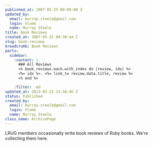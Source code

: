 ```yaml
--- 
published_at: 2007-05-25 00:00:00 Z
updated_by: 
  email: murray.steele@gmail.com
  login: hlame
  name: Murray Steele
title: Book Reviews
created_at: 2007-05-25 09:30:44 Z
slug: book-reviews
breadcrumb: Book Reviews
parts: 
  sidebar: 
    :content: |
      ### All Reviews
      <% book_reviews.each.with_index do |review, idx| %>
      <%= idx %>. <%= link_to review.data.title, review %>
      <% end %>

    :filter: .md
updated_at: 2013-02-23 13:58:46 Z
status: Published
created_by: 
  email: murray.steele@gmail.com
  login: hlame
  name: Murray Steele
class_name: ArchivePage
---
```


LRUG members occasionally write book reviews of Ruby books.  We're collecting them here.
